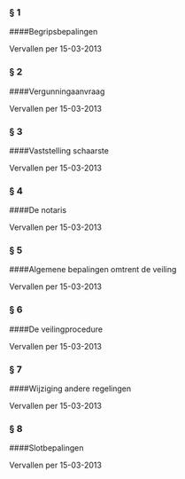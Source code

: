 <meta http-equiv='Content-Type' content='text/html; charset=utf-8' />

### §  1  

####Begripsbepalingen

Vervallen per 15-03-2013 

### §  2  

####Vergunningaanvraag

Vervallen per 15-03-2013 

### §  3  

####Vaststelling schaarste

Vervallen per 15-03-2013 

### §  4  

####De notaris

Vervallen per 15-03-2013 

### §  5  

####Algemene bepalingen omtrent de veiling

Vervallen per 15-03-2013 

### §  6  

####De veilingprocedure

Vervallen per 15-03-2013 

### §  7  

####Wijziging andere regelingen

Vervallen per 15-03-2013 

### §  8  

####Slotbepalingen

Vervallen per 15-03-2013 

